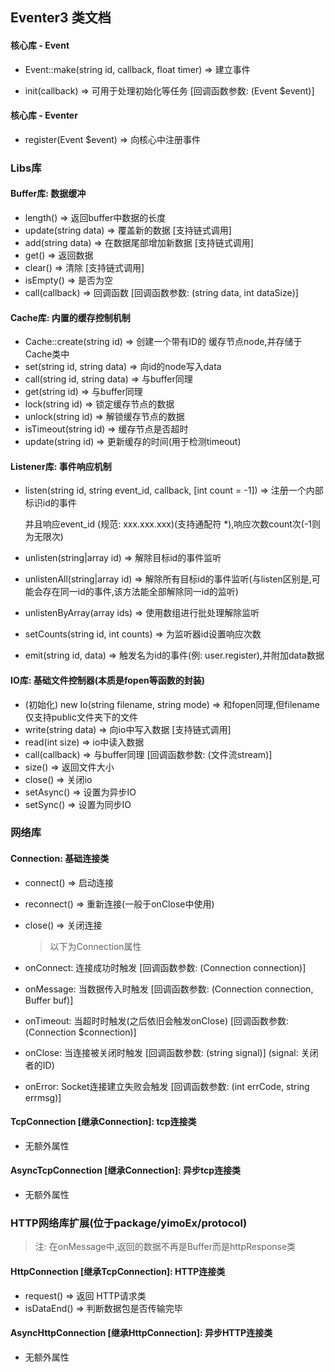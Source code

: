 ## Eventer3 类文档



#### 核心库 - Event

- Event::make(string id, callback, float timer) => 建立事件

- init(callback) => 可用于处理初始化等任务 [回调函数参数: (Event $event)]


#### 核心库 - Eventer

- register(Event $event) => 向核心中注册事件



### Libs库


#### Buffer库: 数据缓冲

- length()  => 返回buffer中数据的长度
- update(string data) => 覆盖新的数据 [支持链式调用]
- add(string data) => 在数据尾部增加新数据 [支持链式调用]
- get() => 返回数据
- clear() => 清除 [支持链式调用]
- isEmpty() => 是否为空
- call(callback) => 回调函数  [回调函数参数: (string data, int dataSize)]



#### Cache库: 内置的缓存控制机制

- Cache::create(string id) => 创建一个带有ID的 缓存节点node,并存储于Cache类中
- set(string id, string data) => 向id的node写入data
- call(string id, string data) => 与buffer同理
- get(string id) => 与buffer同理
- lock(string id) => 锁定缓存节点的数据
- unlock(string id) => 解锁缓存节点的数据
- isTimeout(string id) => 缓存节点是否超时
- update(string id) => 更新缓存的时间(用于检测timeout)



#### Listener库: 事件响应机制

- listen(string id, string event_id, callback, [int count = -1]) => 注册一个内部标识id的事件

  并且响应event_id (规范: xxx.xxx.xxx)(支持通配符 *),响应次数count次(-1则为无限次)

- unlisten(string|array id) => 解除目标id的事件监听
- unlistenAll(string|array id) => 解除所有目标id的事件监听(与listen区别是,可能会存在同一id的事件,该方法能全部解除同一id的监听)
- unlistenByArray(array ids) => 使用数组进行批处理解除监听
- setCounts(string id, int counts) => 为监听器id设置响应次数
- emit(string id, data) => 触发名为id的事件(例: user.register),并附加data数据



#### IO库: 基础文件控制器(本质是fopen等函数的封装)

- (初始化) new Io(string filename, string mode) => 和fopen同理,但filename仅支持public文件夹下的文件
- write(string data) => 向io中写入数据 [支持链式调用]
- read(int size) => io中读入数据
- call(callback) => 与buffer同理  [回调函数参数: (文件流stream)]
- size() => 返回文件大小
- close() => 关闭io
- setAsync() => 设置为异步IO
- setSync() => 设置为同步IO


### 网络库

#### Connection: 基础连接类

- connect() => 启动连接

- reconnect() => 重新连接(一般于onClose中使用)

- close() => 关闭连接

  > 以下为Connection属性

- onConnect: 连接成功时触发  [回调函数参数: (Connection connection)]
- onMessage: 当数据传入时触发 [回调函数参数: (Connection connection, Buffer buf)]
- onTimeout: 当超时时触发(之后依旧会触发onClose) [回调函数参数: (Connection $connection)]
- onClose: 当连接被关闭时触发 [回调函数参数: (string signal)] (signal: 关闭者的ID)
- onError: Socket连接建立失败会触发 [回调函数参数: (int errCode, string errmsg)]

#### TcpConnection [继承Connection]: tcp连接类

- 无额外属性

#### AsyncTcpConnection [继承Connection]: 异步tcp连接类

- 无额外属性



### HTTP网络库扩展(位于package/yimoEx/protocol)

> 注: 在onMessage中,返回的数据不再是Buffer而是httpResponse类
>

#### HttpConnection [继承TcpConnection]: HTTP连接类

- request() => 返回 HTTP请求类
- isDataEnd() => 判断数据包是否传输完毕


#### AsyncHttpConnection [继承HttpConnection]: 异步HTTP连接类

- 无额外属性



